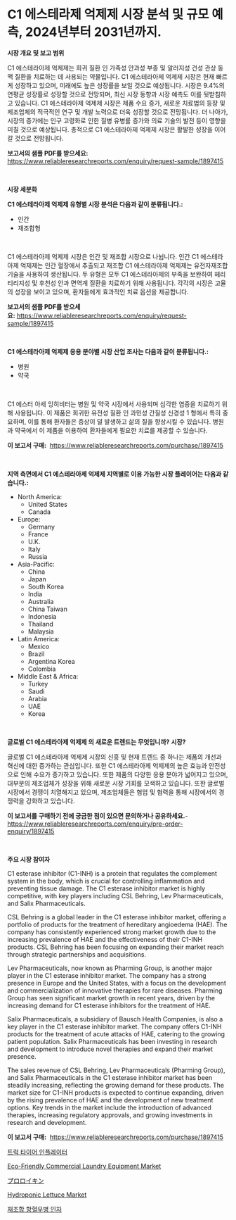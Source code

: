 <p><h1>C1 에스테라제 억제제 시장 분석 및 규모 예측, 2024년부터 2031년까지.</h1></p><p><strong>시장 개요 및 보고 범위</strong></p>
<p><p>C1 에스테라아제 억제제는 희귀 질환 인 가족성 안과성 부종 및 알러지성 건성 관상 동맥 질환을 치료하는 데 사용되는 약물입니다. C1 에스테라아제 억제제 시장은 현재 빠르게 성장하고 있으며, 미래에도 높은 성장률을 보일 것으로 예상됩니다. 시장은 9.4%의 연평균 성장률로 성장할 것으로 전망되며, 최신 시장 동향과 시장 예측도 이를 뒷받침하고 있습니다. C1 에스테라아제 억제제 시장은 제품 수요 증가, 새로운 치료법의 등장 및 제조업체의 적극적인 연구 및 개발 노력으로 더욱 성장할 것으로 전망됩니다. 더 나아가, 시장의 증가에는 인구 고령화로 인한 질병 유병률 증가와 의료 기술의 발전 등이 영향을 미칠 것으로 예상됩니다. 총적으로 C1 에스테라아제 억제제 시장은 활발한 성장을 이어갈 것으로 전망됩니다.</p></p>
<p><strong>보고서의 샘플 PDF를 받으세요:</strong> <a href="https://www.reliableresearchreports.com/enquiry/request-sample/1897415">https://www.reliableresearchreports.com/enquiry/request-sample/1897415</a></p>
<p>&nbsp;</p>
<p><strong>시장 세분화</strong></p>
<p><strong>C1 에스테라아제 억제제 유형별 시장 분석은 다음과 같이 분류됩니다.:</strong></p>
<p><ul><li>인간</li><li>재조합형</li></ul></p>
<p>&nbsp;</p>
<p><p>C1 에스테라아제 억제제 시장은 인간 및 재조합 시장으로 나뉩니다. 인간 C1 에스테라아제 억제제는 인간 혈장에서 추출되고 재조합 C1 에스테라아제 억제제는 유전자재조합 기술을 사용하여 생산됩니다. 두 유형은 모두 C1 에스테라아제의 부족을 보완하여 헤리티리지성 및 후천성 안과 면역계 질환을 치료하기 위해 사용됩니다. 각각의 시장은 고율의 성장을 보이고 있으며, 환자들에게 효과적인 치료 옵션을 제공합니다.</p></p>
<p><strong>보고서의 샘플 PDF를 받으세요:</strong>&nbsp;<a href="https://www.reliableresearchreports.com/enquiry/request-sample/1897415">https://www.reliableresearchreports.com/enquiry/request-sample/1897415</a></p>
<p>&nbsp;</p>
<p><strong> C1 에스테라아제 억제제 응용 분야별 시장 산업 조사는 다음과 같이 분류됩니다.:</strong></p>
<p><ul><li>병원</li><li>약국</li></ul></p>
<p>&nbsp;</p>
<p><p>C1 에스터 아세 잉히비터는 병원 및 약국 시장에서 사용되며 심각한 염증을 치료하기 위해 사용됩니다. 이 제품은 희귀한 유전성 질환 인 과민성 간질성 신경성 1 형에서 특히 중요하며, 이를 통해 환자들은 증상이 덜 발생하고 삶의 질을 향상시킬 수 있습니다. 병원과 약국에서 이 제품을 이용하여 환자들에게 필요한 치료를 제공할 수 있습니다.</p></p>
<p><strong>이 보고서 구매:</strong>&nbsp; <a href="https://www.reliableresearchreports.com/purchase/1897415">https://www.reliableresearchreports.com/purchase/1897415</a></p>
<p>&nbsp;</p>
<p><strong>지역 측면에서 C1 에스테라아제 억제제 지역별로 이용 가능한 시장 플레이어는 다음과 같습니다.:</strong></p>
<p><ul>
    <li>
        North America:
        <ul>
            <li>United States</li>
            <li>Canada</li>
        </ul>
    </li>
    <li>
        Europe:
        <ul>
            <li>Germany</li>
            <li>France</li>
            <li>U.K.</li>
            <li>Italy</li>
            <li>Russia</li>
        </ul>
    </li>
    <li>
        Asia-Pacific:
        <ul>
            <li>China</li>
            <li>Japan</li>
            <li>South Korea</li>
            <li>India</li>
            <li>Australia</li>
            <li>China Taiwan</li>
            <li>Indonesia</li>
            <li>Thailand</li>
            <li>Malaysia</li>
        </ul>
    </li>
    <li>
        Latin America:
        <ul>
            <li>Mexico</li>
            <li>Brazil</li>
            <li>Argentina Korea</li>
            <li>Colombia</li>
        </ul>
    </li>
    <li>
        Middle East & Africa:
        <ul>
            <li>Turkey</li>
            <li>Saudi</li>
            <li>Arabia</li>
            <li>UAE</li>
            <li>Korea</li>
        </ul>
    </li>
    </ul></p>
<p>&nbsp;</p>
<p><strong>글로벌 C1 에스테라아제 억제제 의 새로운 트렌드는 무엇입니까? 시장?</strong></p>
<p><p>글로벌 C1 에스테라아제 억제제 시장의 신흥 및 현재 트렌드 중 하나는 제품의 개선과 혁신에 대한 증가하는 관심입니다. 또한 C1 에스테라아제 억제제의 높은 효능과 안전성으로 인해 수요가 증가하고 있습니다. 또한 제품의 다양한 응용 분야가 넓어지고 있으며, 대부분의 제조업체가 성장을 위해 새로운 시장 기회를 모색하고 있습니다. 또한 글로벌 시장에서 경쟁이 치열해지고 있으며, 제조업체들은 협업 및 협력을 통해 시장에서의 경쟁력을 강화하고 있습니다.</p></p>
<p><strong>이 보고서를 구매하기 전에 궁금한 점이 있으면 문의하거나 공유하세요.</strong>- <a href="https://www.reliableresearchreports.com/enquiry/pre-order-enquiry/1897415">https://www.reliableresearchreports.com/enquiry/pre-order-enquiry/1897415</a></p>
<p>&nbsp;</p>
<p><strong>주요 시장 참여자</strong></p>
<p><p>C1 esterase inhibitor (C1-INH) is a protein that regulates the complement system in the body, which is crucial for controlling inflammation and preventing tissue damage. The C1 esterase inhibitor market is highly competitive, with key players including CSL Behring, Lev Pharmaceuticals, and Salix Pharmaceuticals.</p><p>CSL Behring is a global leader in the C1 esterase inhibitor market, offering a portfolio of products for the treatment of hereditary angioedema (HAE). The company has consistently experienced strong market growth due to the increasing prevalence of HAE and the effectiveness of their C1-INH products. CSL Behring has been focusing on expanding their market reach through strategic partnerships and acquisitions.</p><p>Lev Pharmaceuticals, now known as Pharming Group, is another major player in the C1 esterase inhibitor market. The company has a strong presence in Europe and the United States, with a focus on the development and commercialization of innovative therapies for rare diseases. Pharming Group has seen significant market growth in recent years, driven by the increasing demand for C1 esterase inhibitors for the treatment of HAE.</p><p>Salix Pharmaceuticals, a subsidiary of Bausch Health Companies, is also a key player in the C1 esterase inhibitor market. The company offers C1-INH products for the treatment of acute attacks of HAE, catering to the growing patient population. Salix Pharmaceuticals has been investing in research and development to introduce novel therapies and expand their market presence.</p><p>The sales revenue of CSL Behring, Lev Pharmaceuticals (Pharming Group), and Salix Pharmaceuticals in the C1 esterase inhibitor market has been steadily increasing, reflecting the growing demand for these products. The market size for C1-INH products is expected to continue expanding, driven by the rising prevalence of HAE and the development of new treatment options. Key trends in the market include the introduction of advanced therapies, increasing regulatory approvals, and growing investments in research and development.</p></p>
<p><strong>이 보고서 구매:</strong>&nbsp;&nbsp;<a href="https://www.reliableresearchreports.com/purchase/1897415">https://www.reliableresearchreports.com/purchase/1897415</a></p>
<p><p><a href="https://github.com/trmesnao7959541/Market-Research-Report-List-1/blob/main/3507091193170.md">트럭 타이어 인플레이터</a></p><p><a href="https://issuu.com/reportprime-2/docs/eco-friendly-commercial-laundry-equipment-market-s">Eco-Friendly Commercial Laundry Equipment Market</a></p><p><a href="https://github.com/xnljig2898992/Market-Research-Report-List-1/blob/main/4608933193386.md">プロロイキン</a></p><p><a href="https://view.publitas.com/reportprime-1/hydroponic-lettuce-market-size-growth-outlook-from-2024-to-2031-projecting-at-markets-trends-analysis-by-application-regional-outlook-and-revenue/">Hydroponic Lettuce Market</a></p><p><a href="https://github.com/vsn7qpua81q/Market-Research-Report-List-1/blob/main/8336495193171.md">재조합 항혈우병 인자</a></p></p>
